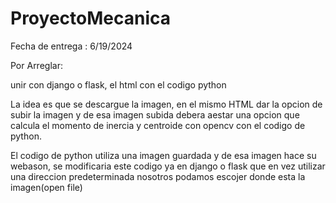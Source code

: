 # ProyectoMecanica

Fecha de entrega : 6/19/2024

Por Arreglar: 

unir con django o flask, el html con el codigo python

La idea es que se descargue la imagen, en el mismo HTML dar la opcion de subir la imagen y de esa imagen subida debera aestar una opcion que calcula el momento de inercia y centroide con opencv con el codigo de python.

El codigo de python utiliza una imagen guardada y de esa imagen hace su webason, se modificaria este codigo ya en django o flask que en vez utilizar una direccion predeterminada nosotros podamos escojer donde esta la imagen(open file)

